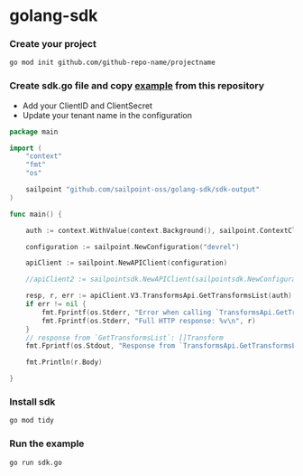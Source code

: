 # golang-sdk

### Create your project

```bash
go mod init github.com/github-repo-name/projectname
```

### Create sdk.go file and copy [example](./examples/sdk.go) from this repository

* Add your ClientID and ClientSecret
* Update your tenant name in the configuration

```go
package main

import (
	"context"
	"fmt"
	"os"

	sailpoint "github.com/sailpoint-oss/golang-sdk/sdk-output"
)

func main() {

	auth := context.WithValue(context.Background(), sailpoint.ContextClientCredentials, sailpoint.ClientCredentials{ClientId: "", ClientSecret: ""})

	configuration := sailpoint.NewConfiguration("devrel")

	apiClient := sailpoint.NewAPIClient(configuration)

	//apiClient2 := sailpointsdk.NewAPIClient(sailpointsdk.NewConfiguration("test"))

	resp, r, err := apiClient.V3.TransformsApi.GetTransformsList(auth).Execute()
	if err != nil {
		fmt.Fprintf(os.Stderr, "Error when calling `TransformsApi.GetTransformsList``: %v\n", err)
		fmt.Fprintf(os.Stderr, "Full HTTP response: %v\n", r)
	}
	// response from `GetTransformsList`: []Transform
	fmt.Fprintf(os.Stdout, "Response from `TransformsApi.GetTransformsList`: %v\n", resp[0].Name)

	fmt.Println(r.Body)

}
```

### Install sdk

```bash
go mod tidy
```

### Run the example

```bash
go run sdk.go
```
